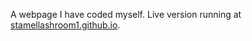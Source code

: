 A webpage I have coded myself. Live version running at [stamellashroom1.github.io](https://stamellashroom1.github.io).
